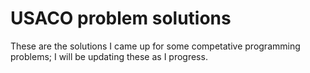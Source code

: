 # USACO problem solutions

These are the solutions I came up for some competative programming problems; I will be updating these as I progress.